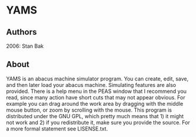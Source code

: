 # YAMS 
## Authors
2006:
Stan Bak

## About
YAMS is an abacus machine simulator program. You can create, edit, save, and then later load your abacus machine. Simulating features are also provided.
There is a help menu in the PEAS window that I recommend you read, since many action have short cuts that may not appear obvious. For example you can drag around the work area by dragging with the middle mouse button, or zoom by scrolling with the mouse. 
This program is distributed under the GNU GPL, which pretty much means that 1) it might not work and 2) if you redistribute it, make sure you provide the source. 
For a more formal statement see LISENSE.txt.